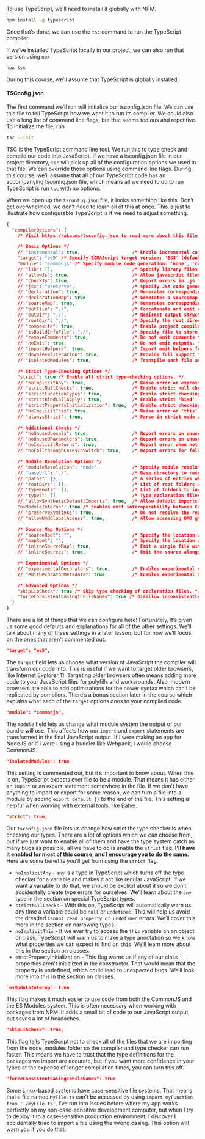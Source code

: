 To use TypeScript, we’ll need to install it globally with NPM.

```bash
npm install -g typescript
```

Once that’s done, we can use the `tsc` command to run the TypeScript compiler.

If we’ve installed TypeScript locally in our project, we can also run that version using `npx`

```bash
npx tsc
```

During this course, we’ll assume that TypeScript is globally installed.

#### TSConfig.json

The first command we’ll run will initialize our tsconfig.json file. We can use this file to tell TypeScript how we want it to run its compiler. We could also use a long list of command line flags, but that seems tedious and repetitive. To initialize the file, run

```bash
tsc --init
```

TSC is the TypeScript command line tool. We run this to type check and compile our code into JavaScript. If we have a tsconfig.json file in our project directory, `tsc` will pick up all of the configuration options we used in that file. We can override those options using command line flags. During this course, we’ll assume that all of our TypeScript code has an accompanying tsconfig.json file, which means all we need to do to run TypeScript is run `tsc` with no options.

When we open up the `tsconfig.json` file, it looks something like this. Don’t get overwhelmed, we don’t need to learn all of this at once. This is just to illustrate how configurable TypeScript is if we need to adjust something.

```json
{
  "compilerOptions": {
    /* Visit https://aka.ms/tsconfig.json to read more about this file */

    /* Basic Options */
    // "incremental": true,                   /* Enable incremental compilation */
    "target": "es5" /* Specify ECMAScript target version: 'ES3' (default), 'ES5', 'ES2015', 'ES2016', 'ES2017', 'ES2018', 'ES2019', 'ES2020', or 'ESNEXT'. */,
    "module": "commonjs" /* Specify module code generation: 'none', 'commonjs', 'amd', 'system', 'umd', 'es2015', 'es2020', or 'ESNext'. */,
    // "lib": [],                             /* Specify library files to be included in the compilation. */
    // "allowJs": true,                       /* Allow javascript files to be compiled. */
    // "checkJs": true,                       /* Report errors in .js files. */
    // "jsx": "preserve",                     /* Specify JSX code generation: 'preserve', 'react-native', or 'react'. */
    // "declaration": true,                   /* Generates corresponding '.d.ts' file. */
    // "declarationMap": true,                /* Generates a sourcemap for each corresponding '.d.ts' file. */
    // "sourceMap": true,                     /* Generates corresponding '.map' file. */
    // "outFile": "./",                       /* Concatenate and emit output to single file. */
    // "outDir": "./",                        /* Redirect output structure to the directory. */
    // "rootDir": "./",                       /* Specify the root directory of input files. Use to control the output directory structure with --outDir. */
    // "composite": true,                     /* Enable project compilation */
    // "tsBuildInfoFile": "./",               /* Specify file to store incremental compilation information */
    // "removeComments": true,                /* Do not emit comments to output. */
    // "noEmit": true,                        /* Do not emit outputs. */
    // "importHelpers": true,                 /* Import emit helpers from 'tslib'. */
    // "downlevelIteration": true,            /* Provide full support for iterables in 'for-of', spread, and destructuring when targeting 'ES5' or 'ES3'. */
    // "isolatedModules": true,               /* Transpile each file as a separate module (similar to 'ts.transpileModule'). */

    /* Strict Type-Checking Options */
    "strict": true /* Enable all strict type-checking options. */,
    // "noImplicitAny": true,                 /* Raise error on expressions and declarations with an implied 'any' type. */
    // "strictNullChecks": true,              /* Enable strict null checks. */
    // "strictFunctionTypes": true,           /* Enable strict checking of function types. */
    // "strictBindCallApply": true,           /* Enable strict 'bind', 'call', and 'apply' methods on functions. */
    // "strictPropertyInitialization": true,  /* Enable strict checking of property initialization in classes. */
    // "noImplicitThis": true,                /* Raise error on 'this' expressions with an implied 'any' type. */
    // "alwaysStrict": true,                  /* Parse in strict mode and emit "use strict" for each source file. */

    /* Additional Checks */
    // "noUnusedLocals": true,                /* Report errors on unused locals. */
    // "noUnusedParameters": true,            /* Report errors on unused parameters. */
    // "noImplicitReturns": true,             /* Report error when not all code paths in function return a value. */
    // "noFallthroughCasesInSwitch": true,    /* Report errors for fallthrough cases in switch statement. */

    /* Module Resolution Options */
    // "moduleResolution": "node",            /* Specify module resolution strategy: 'node' (Node.js) or 'classic' (TypeScript pre-1.6). */
    // "baseUrl": "./",                       /* Base directory to resolve non-absolute module names. */
    // "paths": {},                           /* A series of entries which re-map imports to lookup locations relative to the 'baseUrl'. */
    // "rootDirs": [],                        /* List of root folders whose combined content represents the structure of the project at runtime. */
    // "typeRoots": [],                       /* List of folders to include type definitions from. */
    // "types": [],                           /* Type declaration files to be included in compilation. */
    // "allowSyntheticDefaultImports": true,  /* Allow default imports from modules with no default export. This does not affect code emit, just typechecking. */
    "esModuleInterop": true /* Enables emit interoperability between CommonJS and ES Modules via creation of namespace objects for all imports. Implies 'allowSyntheticDefaultImports'. */,
    // "preserveSymlinks": true,              /* Do not resolve the real path of symlinks. */
    // "allowUmdGlobalAccess": true,          /* Allow accessing UMD globals from modules. */

    /* Source Map Options */
    // "sourceRoot": "",                      /* Specify the location where debugger should locate TypeScript files instead of source locations. */
    // "mapRoot": "",                         /* Specify the location where debugger should locate map files instead of generated locations. */
    // "inlineSourceMap": true,               /* Emit a single file with source maps instead of having a separate file. */
    // "inlineSources": true,                 /* Emit the source alongside the sourcemaps within a single file; requires '--inlineSourceMap' or '--sourceMap' to be set. */

    /* Experimental Options */
    // "experimentalDecorators": true,        /* Enables experimental support for ES7 decorators. */
    // "emitDecoratorMetadata": true,         /* Enables experimental support for emitting type metadata for decorators. */

    /* Advanced Options */
    "skipLibCheck": true /* Skip type checking of declaration files. */,
    "forceConsistentCasingInFileNames": true /* Disallow inconsistently-cased references to the same file. */
  }
}
```

There are a lot of things that we can configure here! Fortunately, it’s given us some good defaults and explanations for all of the other settings. We’ll talk about many of these settings in a later lesson, but for now we’ll focus on the ones that aren’t commented out.

```json
"target": "es5",
```

The `target` field lets us choose what version of JavaScript the compiler will transform our code into. This is useful if we want to target older browsers, like Internet Explorer 11. Targeting older browsers often means adding more code to your JavaScript files for polyfills and workarounds. Also, modern browsers are able to add optimizations for the newer syntax which can’t be replicated by compilers. There’s a bonus section later in the course which explains what each of the `target` options does to your compiled code.

```json
"module": "commonjs",
```

The `module` field lets us change what module system the output of our bundle will use. This affects how our `import` and `export` statements are transformed in the final JavaScript output. If I were making an app for NodeJS or if I were using a bundler like Webpack, I would choose CommonJS.

```json
"isolatedModules": true
```

This setting is commented out, but it’s important to know about. When this is on, TypeScript expects ever file to be a module. That means it has either an `import` or an `export` statement somewhere in the file. If we don’t have anything to import or export for some reason, we can turn a file into a module by adding `export default {}` to the end of the file. This setting is helpful when working with external tools, like Babel.

```json
"strict": true,
```

Our `tsconfig.json` file lets us change how strict the type checker is when checking our types. There are a lot of options which we can choose from, but if we just want to enable all of them and have the type system catch as many bugs as possible, all we have to do is enable the `strict` flag. **I’ll have it enabled for most of this course, and I encourage you to do the same.** Here are some benefits you’ll get from using the `strict` flag.

- `noImplicitAny` - `any` is a type in TypeScript which turns off the type checker for a variable and makes it act like regular JavaScript. If we want a variable to do that, we should be explicit about it so we don’t accidentally create type errors for ourselves. We’ll learn about the `any` type in the section on special TypeScript types.
- `strictNullChecks` - With this on, TypeScript will automatically warn us any time a variable could be `null` or `undefined`. This will help us avoid the dreaded `Cannot read property of undefined` errors. We’ll cover this more in the section on narrowing types.
- `noImplicitThis` - If we ever try to access the `this` variable on an object or class, TypeScript will warn us to make a type annotation so we know what properties we can expect to find on `this`. We’ll learn more about this in the section on classes.
- strictPropertyInitialization - This flag warns us if any of our class properties aren’t initialized in the constructor. That would mean that the property is undefined, which could lead to unexpected bugs. We’ll look more into this in the section on classes.

```json
`esModuleInterop`: true
```

This flag makes it much easier to use code from both the CommonJS and the ES Modules system. This is often necessary when working with packages from NPM. It adds a small bit of code to our JavaScript output, but saves a lot of headaches.

```json
"skipLibCheck": true,
```

This flag tells TypeScript not to check all of the files that we are importing from the node_modules folder so the compiler and type checker can run faster. This means we have to trust that the type definitions for the packages we import are accurate, but if you want more confidence in your types at the expense of longer compilation times, you can turn this off.

```json
"forceConsistentCasingInFileNames": true
```

Some Linux-based systems have case-sensitive file systems. That means that a file named `MyFile.ts` can’t be accessed by using `import myFunction from './myFile.ts'`. I’ve run into issues before where my app works perfectly on my non-case-sensitive development computer, but when I try to deploy it to a case-sensitive production environment, I discover I accidentally tried to import a file using the wrong casing. This option will warn you if you do that.